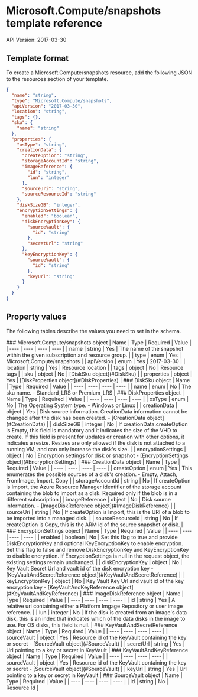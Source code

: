 # Microsoft.Compute/snapshots template reference
API Version: 2017-03-30
## Template format

To create a Microsoft.Compute/snapshots resource, add the following JSON to the resources section of your template.

```json
{
  "name": "string",
  "type": "Microsoft.Compute/snapshots",
  "apiVersion": "2017-03-30",
  "location": "string",
  "tags": {},
  "sku": {
    "name": "string"
  },
  "properties": {
    "osType": "string",
    "creationData": {
      "createOption": "string",
      "storageAccountId": "string",
      "imageReference": {
        "id": "string",
        "lun": "integer"
      },
      "sourceUri": "string",
      "sourceResourceId": "string"
    },
    "diskSizeGB": "integer",
    "encryptionSettings": {
      "enabled": "boolean",
      "diskEncryptionKey": {
        "sourceVault": {
          "id": "string"
        },
        "secretUrl": "string"
      },
      "keyEncryptionKey": {
        "sourceVault": {
          "id": "string"
        },
        "keyUrl": "string"
      }
    }
  }
}
```
## Property values

The following tables describe the values you need to set in the schema.

<a id="Microsoft.Compute/snapshots" />
### Microsoft.Compute/snapshots object
|  Name | Type | Required | Value |
|  ---- | ---- | ---- | ---- |
|  name | string | Yes | The name of the snapshot within the given subscription and resource group. |
|  type | enum | Yes | Microsoft.Compute/snapshots |
|  apiVersion | enum | Yes | 2017-03-30 |
|  location | string | Yes | Resource location |
|  tags | object | No | Resource tags |
|  sku | object | No | [DiskSku object](#DiskSku) |
|  properties | object | Yes | [DiskProperties object](#DiskProperties) |


<a id="DiskSku" />
### DiskSku object
|  Name | Type | Required | Value |
|  ---- | ---- | ---- | ---- |
|  name | enum | No | The sku name. - Standard_LRS or Premium_LRS |


<a id="DiskProperties" />
### DiskProperties object
|  Name | Type | Required | Value |
|  ---- | ---- | ---- | ---- |
|  osType | enum | No | The Operating System type. - Windows or Linux |
|  creationData | object | Yes | Disk source information. CreationData information cannot be changed after the disk has been created. - [CreationData object](#CreationData) |
|  diskSizeGB | integer | No | If creationData.createOption is Empty, this field is mandatory and it indicates the size of the VHD to create. If this field is present for updates or creation with other options, it indicates a resize. Resizes are only allowed if the disk is not attached to a running VM, and can only increase the disk's size. |
|  encryptionSettings | object | No | Encryption settings for disk or snapshot - [EncryptionSettings object](#EncryptionSettings) |


<a id="CreationData" />
### CreationData object
|  Name | Type | Required | Value |
|  ---- | ---- | ---- | ---- |
|  createOption | enum | Yes | This enumerates the possible sources of a disk's creation. - Empty, Attach, FromImage, Import, Copy |
|  storageAccountId | string | No | If createOption is Import, the Azure Resource Manager identifier of the storage account containing the blob to import as a disk. Required only if the blob is in a different subscription |
|  imageReference | object | No | Disk source information. - [ImageDiskReference object](#ImageDiskReference) |
|  sourceUri | string | No | If createOption is Import, this is the URI of a blob to be imported into a managed disk. |
|  sourceResourceId | string | No | If createOption is Copy, this is the ARM id of the source snapshot or disk. |


<a id="EncryptionSettings" />
### EncryptionSettings object
|  Name | Type | Required | Value |
|  ---- | ---- | ---- | ---- |
|  enabled | boolean | No | Set this flag to true and provide DiskEncryptionKey and optional KeyEncryptionKey to enable encryption. Set this flag to false and remove DiskEncryptionKey and KeyEncryptionKey to disable encryption. If EncryptionSettings is null in the request object, the existing settings remain unchanged. |
|  diskEncryptionKey | object | No | Key Vault Secret Url and vault id of the disk encryption key - [KeyVaultAndSecretReference object](#KeyVaultAndSecretReference) |
|  keyEncryptionKey | object | No | Key Vault Key Url and vault id of the key encryption key - [KeyVaultAndKeyReference object](#KeyVaultAndKeyReference) |


<a id="ImageDiskReference" />
### ImageDiskReference object
|  Name | Type | Required | Value |
|  ---- | ---- | ---- | ---- |
|  id | string | Yes | A relative uri containing either a Platform Imgage Repository or user image reference. |
|  lun | integer | No | If the disk is created from an image's data disk, this is an index that indicates which of the data disks in the image to use. For OS disks, this field is null. |


<a id="KeyVaultAndSecretReference" />
### KeyVaultAndSecretReference object
|  Name | Type | Required | Value |
|  ---- | ---- | ---- | ---- |
|  sourceVault | object | Yes | Resource id of the KeyVault containing the key or secret - [SourceVault object](#SourceVault) |
|  secretUrl | string | Yes | Url pointing to a key or secret in KeyVault |


<a id="KeyVaultAndKeyReference" />
### KeyVaultAndKeyReference object
|  Name | Type | Required | Value |
|  ---- | ---- | ---- | ---- |
|  sourceVault | object | Yes | Resource id of the KeyVault containing the key or secret - [SourceVault object](#SourceVault) |
|  keyUrl | string | Yes | Url pointing to a key or secret in KeyVault |


<a id="SourceVault" />
### SourceVault object
|  Name | Type | Required | Value |
|  ---- | ---- | ---- | ---- |
|  id | string | No | Resource Id |

